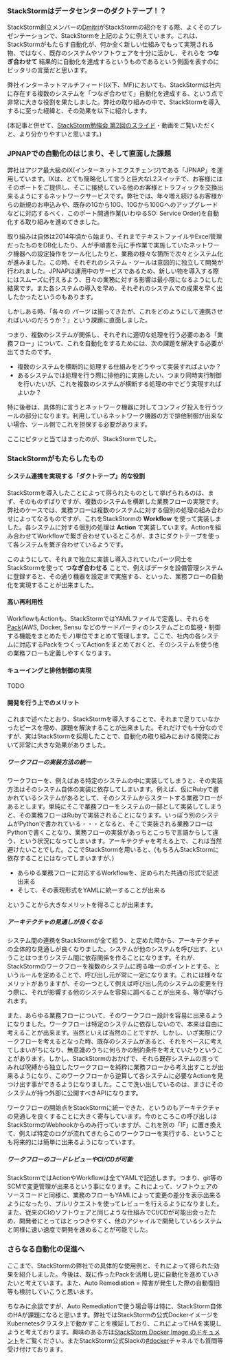 ### StackStormはデータセンターのダクトテープ！？

StackStorm創立メンバーの[Dmitri](https://stackstorm.com/team/)がStackStormの紹介をする際、よくそのプレゼンテーションで、StackStormを上記のように例えています。これは、StackStormがもたらす自動化が、何か全く新しい仕組みでもって実現される物、ではなく、既存のシステムやソフトウェアを十分に活かし、それらを **つなぎ合わせて** 結果的に自動化を達成するというものであるという側面を表すのにピッタリの言葉だと思います。

弊社インターネットマルチフィード(以下、MF)においても、StackStormは社内に存在する複数のシステムを「つなぎ合わせて」自動化を達成する、という点で非常に大きな役割を果たしました。弊社の取り組みの中で、StackStormを導入するに至った経緯と、その効果を以下に紹介します。

(本記事と併せて、[StackStorm勉強会 第2回のスライド](https://www.slideshare.net/shusugimoto1986/ixstackstorm)・動画をご覧いただくと、より分かりやすいと思います。)

### JPNAPでの自動化のはじまり、そして直面した課題

弊社はアジア最大級のIX(インターネットエクスチェンジ)である「JPNAP」を運用しています。IXは、とても簡略化して言うと巨大なL2スイッチで、お客様にはそのポートをご提供し、そこに接続している他のお客様とトラフィックを交換出来るようにするネットワークサービスです。弊社では、年々増え続けるお客様からの新規のお申込みや、既存の1Gから10G、10Gから100Gへのアップグレードなどに対応するべく、このポート開通作業(いわゆるSO: Service Order)を自動化する取り組みを進めてきました。

取り組みは自体は2014年頃から始まり、それまでテキストファイルやExcel管理だったものをDB化したり、人が手順書を元に手作業で実施していたネットワーク機器への設定操作をツール化したりと、業務の様々な箇所で次々とシステム化が進みました。この時、それぞれのシステム・ツールは意図的に独立して開発が行われました。JPNAPは運用中のサービスであるため、新しい物を導入する際にはスムーズに行えるよう、日々の業務に対する影響は最小限になるようにした結果です。また各システムの導入を早め、それぞれのシステムでの成果を早く出したかったというのもあります。

しかしある時、「各々の *パーツ* は揃ってきたが、これをどのようにして連携させればいいのだろうか？」という課題に直面しました。



つまり、複数のシステムが関係し、それぞれに適切な処理を行う必要のある「業務フロー」について、これを自動化をするためには、次の課題を解決する必要が出てきたのです。

- 複数のシステムを横断的に処理する仕組みをどうやって実装すればよいか？
- あるシステムでは処理を行う際に排他的に実施したい、つまり同時実行制御を行いたいが、これを複数のシステムが横断する処理の中でどう実現すればよいか？

特に後者は、具体的に言うとネットワーク機器に対してコンフィグ投入を行うツールの部分になります。利用しているネットワーク機器の方で排他制御が出来ない場合、ツール側でこれを担保する必要があります。

ここにピタッと当てはまったのが、StackStormでした。

### StackStormがもたらしたもの

#### システム連携を実現する「ダクトテープ」的な役割

StackStormを導入したことによって得られたものとして挙げられるのは、まず、そのものずばりですが、複数のシステムを横断した業務フローの実現です。弊社のケースでは、業務フローは複数のシステムに対する個別の処理の組み合わせによってなるものですが、これをStackStormの **Workflow** を使って実装しました。各システムに対する個別の処理は **Action** で実装しています。Actionを組み合わせてWorkflowで繋ぎ合わせているところが、まさにダクトテープを使って各システムを繋ぎ合わせているようです。

このようにして、それまで独立に実装し導入されていたパーツ同士をStackStormを使って **つなぎ合わせる** ことで、例えばデータを設備管理システムに登録すると、その通り機器を設定まで実施する、といった、業務フローの自動化を実現することが出来ました。

#### 高い再利用性

WorkflowもActionも、StackStormではYAMLファイルで定義し、それらを[Pack](https://docs.stackstorm.com/packs.html)(AWS, Docker, Sensu などのサードパーティのシステムごとの監視・制御する機能をまとめたモノ)単位でまとめて管理します。ここで、社内の各システムに対応するPackをつくってActionをまとめておくと、そのシステムを使う他の業務フローも定義しやすくなります。

#### キューイングと排他制御の実現

TODO

#### 開発を行う上でのメリット

これまで述べたとおり、StackStormを導入することで、それまで足りていなかったピースを埋め、課題を解決することが出来ました。それだけでも十分なのですが、実はStackStormを採用したことで、自動化の取り組みにおける開発において非常に大きな効果がありました。

##### ワークフローの実装方法の統一

ワークフローを、例えばある特定のシステムの中に実装してしまうと、その実装方法はそのシステム自体の実装に依存してしまいます。例えば、仮にRubyで書かれているシステムがあるとして、そのシステムからスタートする業務フローがあるとします。単純にそこで業務フローをシステムの一部として実装してしまうと、その業務フローはRubyで実装されることになります。いっぽう別のシステムがPythonで書かれている・・・となると、そこで実装される業務フローはPythonで書くことなり、業務フローの実装があっちとこっちで言語からして違う、という状況になってしまいます。アーキテクチャを考える上で、これは当然避けたいことでした。ここでStackStormを用いると、(もちろんStackStormに依存することにはなってしまいますが、)

- あらゆる業務フローに対応するWorkflowを、定められた共通の形式で記述出来る
- そして、その表現形式をYAMLに統一することが出来る

ということから大きなメリットを得ることが出来ます。

##### アーキテクチャの見通しが良くなる

システム間の連携をStackStormが全て担う、と定めた時から、アーキテクチャの全体的な見通しが良くなりました。システムが他のシステムを呼び出す、ということはつまりシステム間に依存関係を作ることになります。それが、StackStormのワークフローを複数のシステムに跨る唯一のポイントとする、というルールを定めることで、呼び出し元が常に一定になります。これには様々なメリットがありますが、その一つとして例えば呼び出し先のシステムの変更を行う際に、それが影響する他のシステムを容易に調べることが出来る、等が挙げられます。

また、あらゆる業務フローについて、そのワークフロー設計を容易に出来るようになりました。ワークフローは特定のシステムに依存しないので、本来は自由に考えることが出来ます。当然といえば当然のことですが、しかし、いざ実際にワークフローを考えるとなった時、既存のシステムがあると、それをベースに考えてしまいがちになり、無意識のうちに何らかの制約条件を考えていたりということがあります。しかし、StackStormのおかげで、それら既存システムの言ってみれば呪縛から独立したワークフローを純粋に業務フローから考え出すことが出来るようになり、このワークフローから逆算して各システムに必要なActionを見つけ出す事ができるようになりました。ここで洗い出しているのは、まさにそのシステムが持つ外部に公開すべきAPIになります。

ワークフローの開始点をStackStormに統一できた、というのもアーキテクチャの見通しを良くすることに大きく寄与しています。今のところこの呼び出しはStackStormのWebhookからのみ行っていますが、これを別の「IF」に置き換えて、例えば特定のログが流れてきたらこのワークフローを実行する、ということも将来的には簡単に出来るようになっています。

##### ワークフローのコードレビューやCI/CDが可能

StackStormではActionやWorkflowは全てYAMLで記述します。つまり、git等のSCMで変更管理が出来るという事になります。これによって、ソフトウェアのソースコードと同様に、業務のフローもYAMLによって変更の差分を表示出来るようになったり、プルリクエストを使ってレビューを行えるようになりました。また、従来のCIのソフトウェアと同じような仕組みでCI/CDが可能出会ったため、開発者にとってはとっつきやすく、他のアジャイルで開発しているシステムと同様に速い速度で開発を進めることが可能でした。


### さらなる自動化の促進へ

ここまで、StackStormの弊社での具体的な使用例と、それによって得られた効果を紹介しました。今後は、既に作ったPackを活用し更に自動化を進めていきたいと考えています。また、Auto Remediation = 障害が発生した際の自動復旧等も検討していこうと思います。

ちなみに余談ですが、Auto Remediationで使う場合等は特に、StackStorm自体のHAが課題になると思います。弊社ではStackStormの公式DockerイメージをKubernetesクラスタ上で動かすことを検証しており、これによってHAを実現しようと考えております。興味のある方は[StackStorm Docker Image のドキュメント](https://stackstorm.com/2017/04/21/official-stackstorm-docker-image-here/)をご覧ください。またStackStorm公式Slackの[#docker](https://stackstorm-community.slack.com/messages/C4QEPNE85/)チャネルでも質問等受け付けております。
